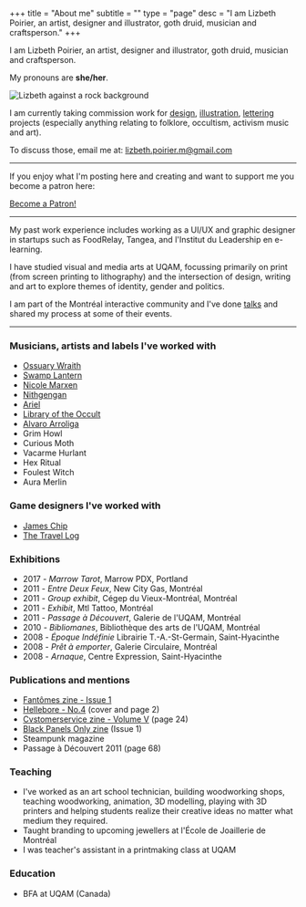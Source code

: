 +++
title = "About me"
subtitle = ""
type = "page"
desc = "I am Lizbeth Poirier, an artist, designer and illustrator, goth druid, musician and craftsperson."
+++

I am Lizbeth Poirier, an artist, designer and illustrator, goth druid, musician and craftsperson.

My pronouns are **she/her**.

![Lizbeth against a rock background](/img/about/me.jpg "Portrait by Hex")

I am currently taking commission work for [design](/works/design/), [illustration](/works/illustration/), [lettering](/works/lettering/) projects (especially anything relating to folklore, occultism, activism music and art).

To discuss those, email me at: lizbeth.poirier.m@gmail.com

---

If you enjoy what I'm posting here and creating and want to support me you become a patron here:

<div class="support">
<a href="https://www.patreon.com/bePatron?u=2525073" data-patreon-widget-type="become-patron-button">Become a Patron!</a><script async src="https://c6.patreon.com/becomePatronButton.bundle.js"></script>
</div>

---

My past work experience includes working as a UI/UX and graphic designer in startups such as FoodRelay, Tangea, and l'Institut du Leadership en e-learning.

I have studied visual and media arts at UQAM, focussing primarily on print (from screen printing to lithography) and the intersection of design, writing and art to explore themes of identity, gender and politics.

I am part of the Montréal interactive community and I've done [talks](/about/talks/) and shared my process at some of their events.

---

### Musicians, artists and labels I've worked with

<div class="columns-2">

- [Ossuary Wraith](https://www.facebook.com/OssuaryWraith)
- [Swamp Lantern](https://swamplantern.bandcamp.com/)
- [Nicole Marxen](https://www.nicolemarxen.com/)
- [Nithgengan](https://nihtgengan.bandcamp.com/album/nihtgengan-2)
- [Ariel](https://www.youtube.com/c/ArielMusicOfficial)
- [Library of the Occult](https://libraryoftheoccult.bandcamp.com/music)
- [Alvaro Arroliga](https://www.instagram.com/arroligax/)
- Grim Howl
- Curious Moth
- Vacarme Hurlant
- Hex Ritual
- Foulest Witch
- Aura Merlin

</div>

### Game designers I've worked with

- [James Chip](https://jameschip.io/)
- [The Travel Log](https://twitter.com/dndtravellog)

### Exhibitions

- 2017 - *Marrow Tarot*, Marrow PDX, Portland
- 2011 - *Entre Deux Feux*, New City Gas, Montréal
- 2011 - *Group exhibit*, Cégep du Vieux-Montréal, Montréal
- 2011 - *Exhibit*, Mtl Tattoo, Montréal
- 2011 - *Passage à Découvert*, Galerie de l'UQAM, Montréal
- 2010 - *Bibliomanes*, Bibliothèque des arts de l'UQAM, Montréal
- 2008 - *Époque Indéfinie* Librairie T.-A.-St-Germain, Saint-Hyacinthe
- 2008 - *Prêt à emporter*, Galerie Circulaire, Montréal
- 2008 - *Arnaque*, Centre Expression, Saint-Hyacinthe

### Publications and mentions

- [Fantômes zine - Issue 1](https://fantomeszine.com/issues/issue-1/)
- [Hellebore - No.4](https://helleborezine.bigcartel.com/) (cover and page 2)
- [Cvstomerservice zine - Volume V](https://cvstomerservice.bigcartel.com/category/zine) (page 24)
- [Black Panels Only zine](https://blackpanelsonly.com/) (Issue 1)
- Steampunk magazine 
- Passage à Découvert 2011 (page 68)

### Teaching

- I've worked as an art school technician, building woodworking shops, teaching woodworking, animation, 3D modelling, playing with 3D printers and helping students realize their creative ideas no matter what medium they required.
- Taught branding to upcoming jewellers at l'École de Joaillerie de Montréal
- I was teacher's assistant in a printmaking class at UQAM

### Education

- BFA at UQAM (Canada)
